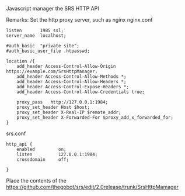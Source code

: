 Javascript manager the SRS HTTP API

Remarks:
Set the http proxy server, such as nginx
nginx.conf
```
listen       1985 ssl;
server_name  localhost;

#auth_basic  "private site";
#auth_basic_user_file .htpasswd;                

location /{       
    add_header Access-Control-Allow-Origin https://example.com/SrsHttpManager;
    add_header Access-Control-Allow-Methods *;
    add_header Access-Control-Allow-Headers *;
    add_header Access-Control-Expose-Headers *;
    add_header Access-Control-Allow-Credentials true;
    
    proxy_pass   http://127.0.0.1:1984;                
    proxy_set_header Host $host;
    proxy_set_header X-Real-IP $remote_addr;
    proxy_set_header X-Forwarded-For $proxy_add_x_forwarded_for;            
}
```

srs.conf
```
http_api {
    enabled         on;
    listen          127.0.0.1:1984;
    crossdomain     off;
    
}
```

Place the contents of the https://github.com/thegobot/srs/edit/2.0release/trunk/SrsHttpMamager
